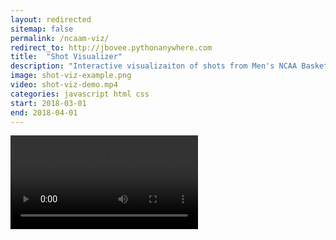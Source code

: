 ```yaml
---
layout: redirected
sitemap: false
permalink: /ncaam-viz/
redirect_to: http://jbovee.pythonanywhere.com
title:  "Shot Visualizer"
description: "Interactive visualizaiton of shots from Men's NCAA Basketball Games"
image: shot-viz-example.png
video: shot-viz-demo.mp4
categories: javascript html css
start: 2018-03-01
end: 2018-04-01
---
```


<video autoplay controls>
	<source src="/images/{{ page.video }}" type="video/mp4">
</video>